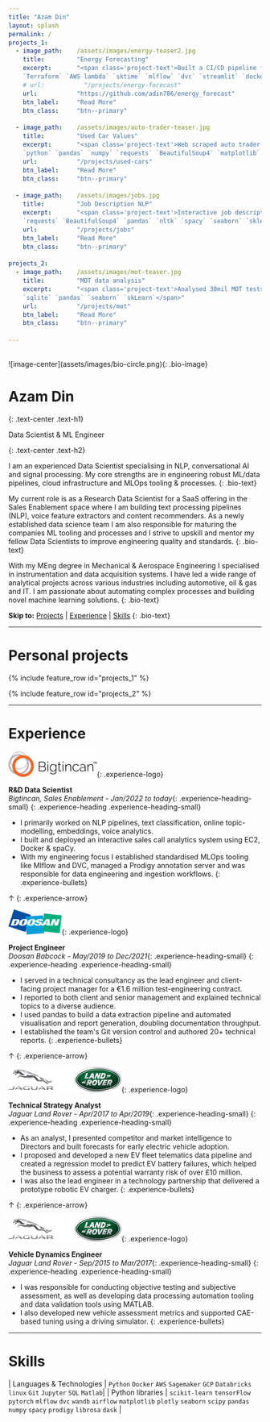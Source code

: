 ```yaml
---
title: "Azam Din"
layout: splash
permalink: /
projects_1:
  - image_path:    /assets/images/energy-teaser2.jpg
    title:         "Energy Forecasting"
    excerpt:       "<span class='project-text'>Built a CI/CD pipeline for timeseries forecasting + deployment<br>
    `Terraform` `AWS lambda` `sktime` `mlflow` `dvc` `streamlit` `docker` `pytest` `github-actions`</span>"
    # url:           "/projects/energy-forecast"
    url:           "https://github.com/adin786/energy_forecast"
    btn_label:     "Read More"
    btn_class:     "btn--primary"

  - image_path:    /assets/images/auto-trader-teaser.jpg
    title:         "Used Car Values"
    excerpt:       "<span class='project-text'>Web scraped auto trader adverts and predicted valuation of my own car<br>
    `python` `pandas` `numpy` `requests` `BeautifulSoup4` `matplotlib` `seaborn` `sklearn`</span>"
    url:           "/projects/used-cars"
    btn_label:     "Read More"
    btn_class:     "btn--primary"

  - image_path:    /assets/images/jobs.jpg
    title:         "Job Description NLP"
    excerpt:       "<span class='project-text'>Interactive job description classifier for data jobs. Web scraping and nlp.<br>
    `requests` `BeautifulSoup4` `pandas` `nltk` `spacy` `seaborn` `sklearn` `streamlit`</span>"
    url:           "/projects/jobs"
    btn_label:     "Read More"
    btn_class:     "btn--primary"

projects_2:
  - image_path:    /assets/images/mot-teaser.jpg
    title:         "MOT data analysis"
    excerpt:       "<span class='project-text'>Analysed 30mil MOT tests from GOV.uk for trends in vehicle ownership, pass/fail rates etc.<br>
    `sqlite` `pandas` `seaborn` `skLearn`</span>"
    url:           "/projects/mot"
    btn_label:     "Read More"
    btn_class:     "btn--primary"

---
```

<br>
![image-center](assets/images/bio-circle.png){: .bio-image}

<h1>Azam Din</h1>{: .text-center .text-h1}
<p>Data Scientist & ML Engineer</p>{: .text-center .text-h2}

I am an experienced Data Scientist specialising in NLP, conversational AI and signal processing.  My core strengths are in engineering robust ML/data pipelines, cloud infrastructure and MLOps tooling & processes.
{: .bio-text}

My current role is as a Research Data Scientist for a SaaS offering in the Sales Enablement space where I am building text processing pipelines (NLP), voice feature extractors and content recommenders. As a newly established data science team I am also responsible for maturing the companies ML tooling and processes and I strive to upskill and mentor my fellow Data Scientists to improve engineering quality and standards.
{: .bio-text}

With my MEng degree in Mechanical & Aerospace Engineering I specialised in instrumentation and data acquisition systems.  I have led a wide range of analytical projects across various industries including automotive, oil & gas and IT. I am passionate about automating complex processes and building novel machine learning solutions.
{: .bio-text}

<b>Skip to:</b> <a href="#personal-projects">Projects</a> \| <a href="#experience">Experience</a> \| <a href="#skills">Skills</a>
{: .bio-text}


---

# Personal projects
{% include feature_row id="projects_1" %}

{% include feature_row id="projects_2" %}

---

# Experience

![image-center](/assets/images/btc-logo-50.png){: .experience-logo}  

**R&D Data Scientist**<br>
*Bigtincan, Sales Enablement - Jan/2022 to today*{: .experience-heading-small}
{: .experience-heading .experience-heading-small}

- I primarily worked on NLP pipelines, text classification, online topic-modelling, embeddings, voice analytics. 
- I built and deployed an interactive sales call analytics system using EC2, Docker & spaCy. 
- With my engineering focus I established standardised MLOps tooling like Mlflow and DVC, managed a Prodigy annotation server and was responsible for data engineering and ingestion workflows.
{: .experience-bullets}

<span>&#8593;</span>
{: .experience-arrow}

![image-center](/assets/images/doosan-logo-50.png){: .experience-logo}  

**Project Engineer**<br>
*Doosan Babcock - May/2019 to Dec/2021*{: .experience-heading-small}
{: .experience-heading .experience-heading-small}

- I served in a technical consultancy as the lead engineer and client-facing project manager for a €1.6 million test-engineering contract. 
- I reported to both client and senior management and explained technical topics to a diverse audience. 
- I used pandas to build a data extraction pipeline and automated visualisation and report generation, doubling documentation throughput. 
- I established the team's Git version control and authored 20+ technical reports.
{: .experience-bullets}

<span>&#8593;</span>
{: .experience-arrow}

![image-center](/assets/images/jlr-logo-50.png){: .experience-logo}  

**Technical Strategy Analyst**<br>
*Jaguar Land Rover - Apr/2017 to Apr/2019*{: .experience-heading-small}
{: .experience-heading .experience-heading-small}
 
- As an analyst, I presented competitor and market intelligence to Directors and built forecasts for early electric vehicle adoption. 
- I proposed and developed a new EV fleet telematics data pipeline and created a regression model to predict EV battery failures, which helped the business to assess a potential warranty risk of over £10 million. 
- I was also the lead engineer in a technology partnership that delivered a prototype robotic EV charger.
{: .experience-bullets}

<span>&#8593;</span>
{: .experience-arrow}

![image-center](/assets/images/jlr-logo-50.png){: .experience-logo}  

**Vehicle Dynamics Engineer**<br>
*Jaguar Land Rover - Sep/2015 to Mar/2017*{: .experience-heading-small}
{: .experience-heading .experience-heading-small}

- I was responsible for conducting objective testing and subjective assessment, as well as developing data processing automation tooling and data validation tools using MATLAB. 
- I also developed new vehicle assessment metrics and supported CAE-based tuning using a driving simulator.
{: .experience-bullets}

---

# Skills

| Languages & Technologies | `Python` `Docker` `AWS` `Sagemaker` `GCP` `Databricks` `linux` `Git` `Jupyter` `SQL` `Matlab`|
| Python libraries | `scikit-learn` `tensorFlow` `pytorch` `mlflow` `dvc` `wandb` `airflow` `matplotlib` `plotly` `seaborn` `scipy` `pandas` `numpy` `spacy` `prodigy` `librosa` `dask` |
